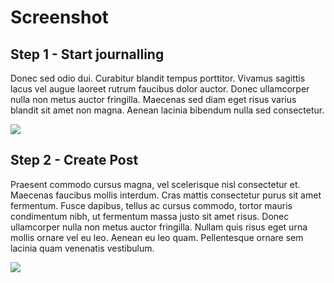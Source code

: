 # Screenshot

## Step 1 - Start journalling

Donec sed odio dui. Curabitur blandit tempus porttitor. Vivamus sagittis lacus vel augue laoreet rutrum faucibus dolor auctor. Donec ullamcorper nulla non metus auctor fringilla. Maecenas sed diam eget risus varius blandit sit amet non magna. Aenean lacinia bibendum nulla sed consectetur.

![](https://images.unsplash.com/photo-1522881451255-f59ad836fdfb?crop=entropy\&cs=tinysrgb\&fm=jpg\&ixid=MnwxOTcwMjR8MHwxfHNlYXJjaHw0fHx3cml0ZXxlbnwwfHx8fDE2NjA1ODc5Nzk\&ixlib=rb-1.2.1\&q=80)

## Step 2 - Create Post

Praesent commodo cursus magna, vel scelerisque nisl consectetur et. Maecenas faucibus mollis interdum. Cras mattis consectetur purus sit amet fermentum. Fusce dapibus, tellus ac cursus commodo, tortor mauris condimentum nibh, ut fermentum massa justo sit amet risus. Donec ullamcorper nulla non metus auctor fringilla. Nullam quis risus eget urna mollis ornare vel eu leo. Aenean eu leo quam. Pellentesque ornare sem lacinia quam venenatis vestibulum.

![](https://images.unsplash.com/photo-1515378791036-0648a3ef77b2?crop=entropy\&cs=tinysrgb\&fm=jpg\&ixid=MnwxOTcwMjR8MHwxfHNlYXJjaHw2fHxwb3N0fGVufDB8fHx8MTY2MDU4ODAzMg\&ixlib=rb-1.2.1\&q=80)

